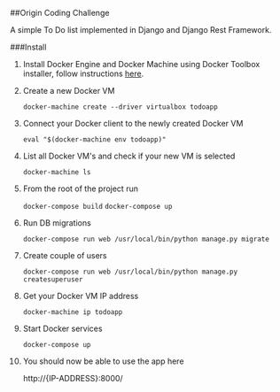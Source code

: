 ##Origin Coding Challenge

A simple To Do list implemented in Django and Django Rest Framework.


###Install

1.	Install Docker Engine and Docker Machine using Docker Toolbox installer, follow instructions [here](https://www.docker.com/products/docker-toolbox).

2.	Create a new Docker VM

	```docker-machine create --driver virtualbox todoapp```

3.	Connect your Docker client to the newly created Docker VM

	```eval "$(docker-machine env todoapp)"```

4.	List all Docker VM's and check if your new VM is selected

	```docker-machine ls```

5.	From the root of the project run

	```docker-compose build```
	```docker-compose up```

6.  Run DB migrations

    ```docker-compose run web /usr/local/bin/python manage.py migrate```

7.  Create couple of users

    ```docker-compose run web /usr/local/bin/python manage.py createsuperuser```

8.	Get your Docker VM IP address

	```docker-machine ip todoapp```

9.  Start Docker services

    ```docker-compose up```

10.	You should now be able to use the app here

	  http://{IP-ADDRESS}:8000/
